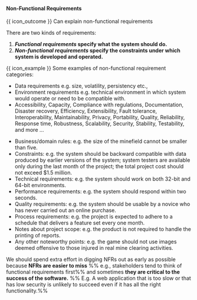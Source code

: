 <div id="title">

#### Non-Functional Requirements

</div>

<span id="prereqs"></span>

<span id="outcomes">{{ icon_outcome }} Can explain non-functional requirements</span>

<div id="body">

There are two kinds of requirements:  

1. **_Functional requirements_ specify what the system should do.**
2. **_Non-functional requirements_ specify the constraints under which system is developed and operated.** 

<tip-box> 

{{ icon_example }} Some examples of non-functional requirement categories:

* Data requirements e.g. size, <tooltip content="how often do data change">volatility</tooltip>, <tooltip content="saving data permanenetly">persistency</tooltip> etc.,
* Environment requirements e.g. technical environment in which system would operate or need to be compatible with.
* Accessibility, Capacity, Compliance with regulations, Documentation, Disaster recovery, Efficiency, Extensibility, Fault tolerance, Interoperability, Maintainability, Privacy, Portability, Quality, Reliability, Response time, Robustness, Scalability, Security, Stability, Testability, and more ...

<panel type="seamless" header="{{ icon_example }} Some concrete examples of NFRs" expanded>

* Business/domain rules:   e.g. the size of the minefield cannot be smaller than five.
* Constraints: e.g.  the system should be backward compatible with data produced by earlier versions of the system; system testers are available only during the last month of the project; the total project cost should not exceed $1.5 million.
* Technical requirements: e.g. the system should work on both 32-bit and 64-bit environments.
* Performance requirements: e.g. the system should respond within two seconds.
* Quality requirements: e.g. the system should be usable by a novice who has never carried out an online purchase.
* Process requirements: e.g. the project is expected to adhere to a schedule that delivers a feature set every one month.
* Notes about project scope: e.g. the product is not required to handle the printing of reports.
* Any other noteworthy points: e.g. the game should not use images deemed offensive to those injured in real mine clearing activities.
</panel>

</tip-box>


We should spend extra effort in digging NFRs out as early as possible because **NFRs are easier to miss** %%&nbsp;e.g., stakeholders tend to think of functional requirements first%% and sometimes **they are critical to the success of the software.** %%&nbsp;E.g. A web application that is too slow or that has low security is unlikely to succeed even if it has all the right functionality.%%

</div>

<div id="extras">
<include src="exercises.md" />
</div>